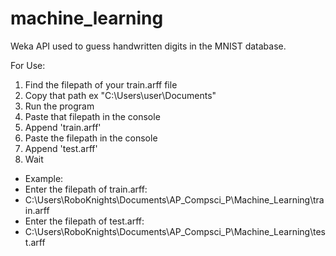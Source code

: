 # machine_learning
Weka API used to guess handwritten digits in the MNIST database.

For Use:
1. Find the filepath of your train.arff file
2. Copy that path ex "C:\Users\user\Documents\"
3. Run the program
4. Paste that filepath in the console
5. Append 'train.arff'
6. Paste the filepath in the console
7. Append 'test.arff'
8. Wait
* Example: 
* Enter the filepath of train.arff: 
* C:\Users\RoboKnights\Documents\AP_Compsci_P\Machine_Learning\train.arff
* Enter the filepath of test.arff: 
* C:\Users\RoboKnights\Documents\AP_Compsci_P\Machine_Learning\test.arff
